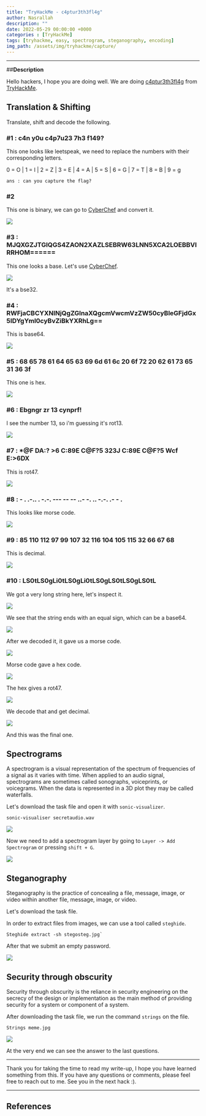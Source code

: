 ```yaml
---
title: "TryHackMe - c4ptur3th3fl4g"
author: Nasrallah
description: ""
date: 2022-05-29 00:00:00 +0000
categories : [TryHackMe]
tags: [tryhackme, easy, spectrogram, steganography, encoding]
img_path: /assets/img/tryhackme/capture/
---
```


<div align="center"> <script src="https://tryhackme.com/badge/367641"></script> </div>

---


##**Description**

Hello hackers, I hope you are doing well. We are doing [c4ptur3th3fl4g](https://tryhackme.com/room/c4ptur3th3fl4g) from [TryHackMe](https://tryhackme.com).

## **Translation & Shifting**

Translate, shift and decode the following.


### #1 : c4n y0u c4p7u23 7h3 f149?


This one looks like leetspeak, we need to replace the numbers with their corresponding letters.

0 = O | 1 = I | 2 = Z | 3 = E | 4 = A | 5 = S | 6 = G | 7 = T | 8 = B | 9 = g


`ans : can you capture the flag?`

### #2

This one is binary, we can go to [CyberChef](https://gchq.github.io/CyberChef/) and convert it.

![](1.png)

### #3 : MJQXGZJTGIQGS4ZAON2XAZLSEBRW63LNN5XCA2LOEBBVIRRHOM======

This one looks a base. Let's use [CyberChef](https://gchq.github.io/CyberChef/).

![](2.png)

It's a bse32.

### #4 : RWFjaCBCYXNlNjQgZGlnaXQgcmVwcmVzZW50cyBleGFjdGx5IDYgYml0cyBvZiBkYXRhLg==

This is base64.

![](3.png)

### #5 : 68 65 78 61 64 65 63 69 6d 61 6c 20 6f 72 20 62 61 73 65 31 36 3f

This one is hex.

![](4.png)

### #6 : Ebgngr zr 13 cynprf!

I see the number 13, so i'm guessing it's rot13.

![](5.png)

### #7 : *@F DA:? >6 C:89E C@F?5 323J C:89E C@F?5 Wcf E:>6DX

This is rot47.

![](6.png)

### #8 : - . .-.. . -.-. --- -- -- ..- -. .. -.-. .- - .

This looks like morse code.

![](7.png)

### #9 : 85 110 112 97 99 107 32 116 104 105 115 32 66 67 68

This is decimal.

![](8.png)

### #10 : LS0tLS0gLi0tLS0gLi0tLS0gLS0tLS0gLS0tL

We got a very long string here, let's inspect it.

![](9.png)

We see that the string ends with an equal sign, which can be a base64.

![](10.png)

After we decoded it, it gave us a morse code.

![](11.png)

Morse code gave a hex code.

![](12.png)

The hex gives a rot47.

![](13.png)

We decode that and get decimal.

![](14.png)

And this was the final one.

## **Spectrograms**

A spectrogram is a visual representation of the spectrum of frequencies of a signal as it varies with time. When applied to an audio signal, spectrograms are sometimes called sonographs, voiceprints, or voicegrams. When the data is represented in a 3D plot they may be called waterfalls.

Let's download the task file and open it with `sonic-visualizer`.

```terminal
sonic-visualiser secretaudio.wav
```

![](15.png)

Now we need to add a spectrogram layer by going to `Layer -> Add Spectrogram` or pressing `shift + G`.

![](16.png)


## **Steganography**

Steganography is the practice of concealing a file, message, image, or video within another file, message, image, or video.

Let's download the task file.

In order to extract files from images, we can use a tool called `steghide`.

```terminal
Steghide extract -sh stegosteg.jpg`
```

After that we submit an empty password.

![](17.png)


## **Security through obscurity**

Security through obscurity is the reliance in security engineering on the secrecy of the design or implementation as the main method of providing security for a system or component of a system.

After downloading the task file, we run the command `strings` on the file.

```terminal
Strings meme.jpg
```

![](18.png)

At the very end we can see the answer to the last questions.

---

Thank you for taking the time to read my write-up, I hope you have learned something from this. If you have any questions or comments, please feel free to reach out to me. See you in the next hack :).

---

## References
